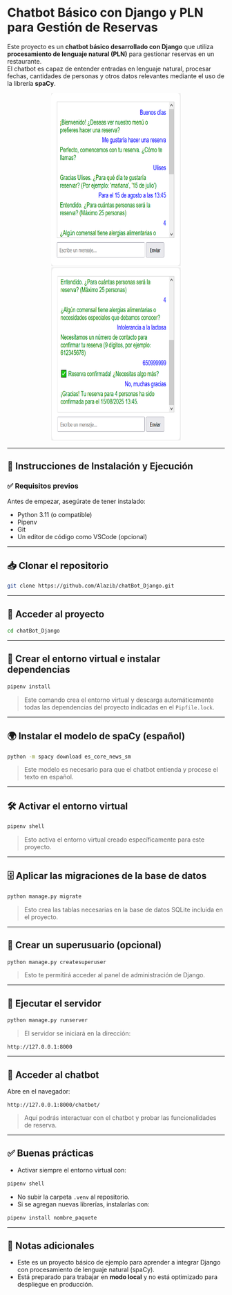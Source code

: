 # Chatbot Básico con Django y PLN para Gestión de Reservas

Este proyecto es un **chatbot básico desarrollado con Django** que utiliza **procesamiento de lenguaje natural (PLN)** para gestionar reservas en un restaurante.  
El chatbot es capaz de entender entradas en lenguaje natural, procesar fechas, cantidades de personas y otros datos relevantes mediante el uso de la librería **spaCy**.

<p align="center">
  <img src="assets/Chatbot1.PNG" width="300" height="400" />
  <img src="assets/Chatbot2.PNG" width="300" height="400" />
</p>


---

## 🚀 Instrucciones de Instalación y Ejecución

### ✅ Requisitos previos

Antes de empezar, asegúrate de tener instalado:

- Python 3.11 (o compatible)
- Pipenv
- Git
- Un editor de código como VSCode (opcional)

---

## 📥 Clonar el repositorio

```bash
git clone https://github.com/Alazib/chatBot_Django.git
```

---

## 📂 Acceder al proyecto

```bash
cd chatBot_Django
```

---

## 🐍 Crear el entorno virtual e instalar dependencias

```bash
pipenv install
```

> Este comando crea el entorno virtual y descarga automáticamente todas las dependencias del proyecto indicadas en el `Pipfile.lock`.

---

## 🌍 Instalar el modelo de spaCy (español)

```bash
python -m spacy download es_core_news_sm
```

> Este modelo es necesario para que el chatbot entienda y procese el texto en español.

---

## 🛠️ Activar el entorno virtual

```bash
pipenv shell
```

> Esto activa el entorno virtual creado específicamente para este proyecto.

---

## 🗄️ Aplicar las migraciones de la base de datos

```bash
python manage.py migrate
```

> Esto crea las tablas necesarias en la base de datos SQLite incluida en el proyecto.

---

## 🔐 Crear un superusuario (opcional)

```bash
python manage.py createsuperuser
```

> Esto te permitirá acceder al panel de administración de Django.

---

## 🚀 Ejecutar el servidor

```bash
python manage.py runserver
```

> El servidor se iniciará en la dirección:

```
http://127.0.0.1:8000
```

---

## 💬 Acceder al chatbot

Abre en el navegador:

```
http://127.0.0.1:8000/chatbot/
```

> Aquí podrás interactuar con el chatbot y probar las funcionalidades de reserva.

---

## ✅ Buenas prácticas

- Activar siempre el entorno virtual con:

```bash
pipenv shell
```

- No subir la carpeta `.venv` al repositorio.
- Si se agregan nuevas librerías, instalarlas con:

```bash
pipenv install nombre_paquete
```

---

## 📄 Notas adicionales

- Este es un proyecto básico de ejemplo para aprender a integrar Django con procesamiento de lenguaje natural (spaCy).
- Está preparado para trabajar en **modo local** y no está optimizado para despliegue en producción.
